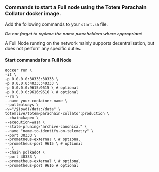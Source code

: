 ### Commands to start a Full node using the Totem Parachain Collator docker image.

Add the following commands to your `start.sh` file. 

_Do not forget to replace the name placeholders where appropriate!_

A Full Node running on the network mainly supports decentralisation, but does not perform any specific duties. 

#### Start commands for a Full Node

```shell
docker run \
-it \
-p 0.0.0.0:30333:30333 \
-p 0.0.0.0:40333:40333 \
-p 0.0.0.0:9615:9615 \ # optional
-p 0.0.0.0:9616:9616 \ # optional
--rm \
--name your-container-name \
--pull=always \
-v="/$(pwd)/data:/data" \
totemlive/totem-parachain-collator:production \
--chain=kapex \
--execution=wasm \
--state-pruning="archive-canonical" \
--name "name-to-identify-on-telemetry" \
--port 30333 \
--prometheus-external \ # optional
--prometheus-port 9615 \ # optional
-- \
--chain polkadot \
--port 40333 \
--prometheus-external \ # optional
--prometheus-port 9616 # optional
```
